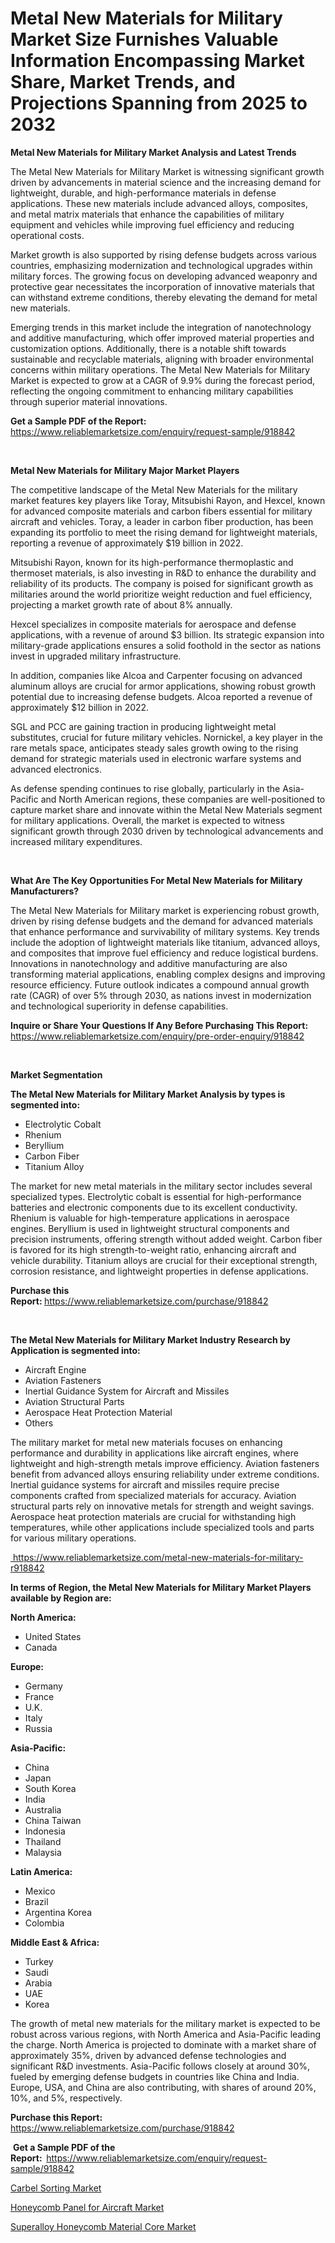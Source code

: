 <p><h1>Metal New Materials for Military Market Size Furnishes Valuable Information Encompassing Market Share, Market Trends, and Projections Spanning from 2025 to 2032</h1></p><p><strong>Metal New Materials for Military Market Analysis and Latest Trends</strong></p>
<p><p>The Metal New Materials for Military Market is witnessing significant growth driven by advancements in material science and the increasing demand for lightweight, durable, and high-performance materials in defense applications. These new materials include advanced alloys, composites, and metal matrix materials that enhance the capabilities of military equipment and vehicles while improving fuel efficiency and reducing operational costs.</p><p>Market growth is also supported by rising defense budgets across various countries, emphasizing modernization and technological upgrades within military forces. The growing focus on developing advanced weaponry and protective gear necessitates the incorporation of innovative materials that can withstand extreme conditions, thereby elevating the demand for metal new materials.</p><p>Emerging trends in this market include the integration of nanotechnology and additive manufacturing, which offer improved material properties and customization options. Additionally, there is a notable shift towards sustainable and recyclable materials, aligning with broader environmental concerns within military operations. The Metal New Materials for Military Market is expected to grow at a CAGR of 9.9% during the forecast period, reflecting the ongoing commitment to enhancing military capabilities through superior material innovations.</p></p>
<p><strong>Get a Sample PDF of the Report:&nbsp;</strong> <a href="https://www.reliablemarketsize.com/enquiry/request-sample/918842?utm_campaign=1991&utm_medium=2&utm_source=Github&utm_content=ia&utm_term=07032025&utm_id=metal-new-materials-for-military">https://www.reliablemarketsize.com/enquiry/request-sample/918842</a></p>
<p>&nbsp;</p>
<p><strong>Metal New Materials for Military Major Market Players</strong></p>
<p><p>The competitive landscape of the Metal New Materials for the military market features key players like Toray, Mitsubishi Rayon, and Hexcel, known for advanced composite materials and carbon fibers essential for military aircraft and vehicles. Toray, a leader in carbon fiber production, has been expanding its portfolio to meet the rising demand for lightweight materials, reporting a revenue of approximately $19 billion in 2022.</p><p>Mitsubishi Rayon, known for its high-performance thermoplastic and thermoset materials, is also investing in R&D to enhance the durability and reliability of its products. The company is poised for significant growth as militaries around the world prioritize weight reduction and fuel efficiency, projecting a market growth rate of about 8% annually.</p><p>Hexcel specializes in composite materials for aerospace and defense applications, with a revenue of around $3 billion. Its strategic expansion into military-grade applications ensures a solid foothold in the sector as nations invest in upgraded military infrastructure.</p><p>In addition, companies like Alcoa and Carpenter focusing on advanced aluminum alloys are crucial for armor applications, showing robust growth potential due to increasing defense budgets. Alcoa reported a revenue of approximately $12 billion in 2022.</p><p>SGL and PCC are gaining traction in producing lightweight metal substitutes, crucial for future military vehicles. Nornickel, a key player in the rare metals space, anticipates steady sales growth owing to the rising demand for strategic materials used in electronic warfare systems and advanced electronics.</p><p>As defense spending continues to rise globally, particularly in the Asia-Pacific and North American regions, these companies are well-positioned to capture market share and innovate within the Metal New Materials segment for military applications. Overall, the market is expected to witness significant growth through 2030 driven by technological advancements and increased military expenditures.</p></p>
<p>&nbsp;</p>
<p><strong>What Are The Key Opportunities For Metal New Materials for Military Manufacturers?</strong></p>
<p><p>The Metal New Materials for Military market is experiencing robust growth, driven by rising defense budgets and the demand for advanced materials that enhance performance and survivability of military systems. Key trends include the adoption of lightweight materials like titanium, advanced alloys, and composites that improve fuel efficiency and reduce logistical burdens. Innovations in nanotechnology and additive manufacturing are also transforming material applications, enabling complex designs and improving resource efficiency. Future outlook indicates a compound annual growth rate (CAGR) of over 5% through 2030, as nations invest in modernization and technological superiority in defense capabilities.</p></p>
<p><strong>Inquire or Share Your Questions If Any Before Purchasing This Report:</strong> <a href="https://www.reliablemarketsize.com/enquiry/pre-order-enquiry/918842?utm_campaign=1991&utm_medium=2&utm_source=Github&utm_content=ia&utm_term=07032025&utm_id=metal-new-materials-for-military">https://www.reliablemarketsize.com/enquiry/pre-order-enquiry/918842</a></p>
<p>&nbsp;</p>
<p><strong>Market Segmentation</strong></p>
<p><strong>The Metal New Materials for Military Market Analysis by types is segmented into:</strong></p>
<p><ul><li>Electrolytic Cobalt</li><li>Rhenium</li><li>Beryllium</li><li>Carbon Fiber</li><li>Titanium Alloy</li></ul></p>
<p><p>The market for new metal materials in the military sector includes several specialized types. Electrolytic cobalt is essential for high-performance batteries and electronic components due to its excellent conductivity. Rhenium is valuable for high-temperature applications in aerospace engines. Beryllium is used in lightweight structural components and precision instruments, offering strength without added weight. Carbon fiber is favored for its high strength-to-weight ratio, enhancing aircraft and vehicle durability. Titanium alloys are crucial for their exceptional strength, corrosion resistance, and lightweight properties in defense applications.</p></p>
<p><strong>Purchase this Report:&nbsp;</strong><a href="https://www.reliablemarketsize.com/purchase/918842?utm_campaign=1991&utm_medium=2&utm_source=Github&utm_content=ia&utm_term=07032025&utm_id=metal-new-materials-for-military">https://www.reliablemarketsize.com/purchase/918842</a></p>
<p>&nbsp;</p>
<p><strong>The Metal New Materials for Military Market Industry Research by Application is segmented into:</strong></p>
<p><ul><li>Aircraft Engine</li><li>Aviation Fasteners</li><li>Inertial Guidance System for Aircraft and Missiles</li><li>Aviation Structural Parts</li><li>Aerospace Heat Protection Material</li><li>Others</li></ul></p>
<p><p>The military market for metal new materials focuses on enhancing performance and durability in applications like aircraft engines, where lightweight and high-strength metals improve efficiency. Aviation fasteners benefit from advanced alloys ensuring reliability under extreme conditions. Inertial guidance systems for aircraft and missiles require precise components crafted from specialized materials for accuracy. Aviation structural parts rely on innovative metals for strength and weight savings. Aerospace heat protection materials are crucial for withstanding high temperatures, while other applications include specialized tools and parts for various military operations.</p></p>
<p><a href="https://www.reliablemarketsize.com/metal-new-materials-for-military-r918842?utm_campaign=1991&utm_medium=2&utm_source=Github&utm_content=ia&utm_term=07032025&utm_id=metal-new-materials-for-military">&nbsp;https://www.reliablemarketsize.com/metal-new-materials-for-military-r918842</a></p>
<p><strong>In terms of Region, the Metal New Materials for Military Market Players available by Region are:</strong></p>
<p>
    <p> <strong> North America: </strong>
        <ul>
            <li>United States</li>
            <li>Canada</li>
        </ul>
        </p> 
    <p> <strong> Europe: </strong>
        <ul>
            <li>Germany</li>
            <li>France</li>
            <li>U.K.</li>
            <li>Italy</li>
            <li>Russia</li>
        </ul>
        </p> 
    <p> <strong> Asia-Pacific: </strong>
        <ul>
            <li>China</li>
            <li>Japan</li>
            <li>South Korea</li>
            <li>India</li>
            <li>Australia</li>
            <li>China Taiwan</li>
            <li>Indonesia</li>
            <li>Thailand</li>
            <li>Malaysia</li>
        </ul>
        </p> 
    <p> <strong> Latin America: </strong>
        <ul>
            <li>Mexico</li>
            <li>Brazil</li>
            <li>Argentina Korea</li>
            <li>Colombia</li>
        </ul>
        </p> 
    <p> <strong> Middle East & Africa: </strong>
        <ul>
            <li>Turkey</li>
            <li>Saudi</li>
            <li>Arabia</li>
            <li>UAE</li>
            <li>Korea</li>
        </ul>
    </p>
    </p>
<p><p>The growth of metal new materials for the military market is expected to be robust across various regions, with North America and Asia-Pacific leading the charge. North America is projected to dominate with a market share of approximately 35%, driven by advanced defense technologies and significant R&D investments. Asia-Pacific follows closely at around 30%, fueled by emerging defense budgets in countries like China and India. Europe, USA, and China are also contributing, with shares of around 20%, 10%, and 5%, respectively.</p></p>
<p><strong>Purchase this Report: </strong><a href="https://www.reliablemarketsize.com/purchase/918842?utm_campaign=1991&utm_medium=2&utm_source=Github&utm_content=ia&utm_term=07032025&utm_id=metal-new-materials-for-military">https://www.reliablemarketsize.com/purchase/918842</a></p>
<p>&nbsp;<strong>Get a Sample PDF of the Report:&nbsp;&nbsp;</strong><a href="https://www.reliablemarketsize.com/enquiry/request-sample/918842?utm_campaign=1991&utm_medium=2&utm_source=Github&utm_content=ia&utm_term=07032025&utm_id=metal-new-materials-for-military">https://www.reliablemarketsize.com/enquiry/request-sample/918842</a></p>
<p><strong></strong></p>
<p><p><a href="https://github.com/sahoolipko6f/Market-Research-Report-List-1/blob/main/carbel-sorting-market.md?utm_campaign=1991&utm_medium=2&utm_source=Github&utm_content=ia&utm_term=07032025&utm_id=metal-new-materials-for-military">Carbel Sorting Market</a></p><p><a href="https://github.com/rogetspate12/Market-Research-Report-List-1/blob/main/honeycomb-panel-for-aircraft-market.md?utm_campaign=1991&utm_medium=2&utm_source=Github&utm_content=ia&utm_term=07032025&utm_id=metal-new-materials-for-military">Honeycomb Panel for Aircraft Market</a></p><p><a href="https://github.com/ranewknaller/Market-Research-Report-List-1/blob/main/superalloy-honeycomb-material-core-market.md?utm_campaign=1991&utm_medium=2&utm_source=Github&utm_content=ia&utm_term=07032025&utm_id=metal-new-materials-for-military">Superalloy Honeycomb Material Core Market</a></p></p>